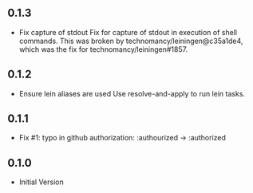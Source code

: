 ## 0.1.3

- Fix capture of stdout
  Fix for capture of stdout in execution of shell commands.  This was broken
  by technomancy/leiningen@c35a1de4, which was the fix for 
  technomancy/leiningen#1857.

## 0.1.2

- Ensure lein aliases are used
  Use resolve-and-apply to run lein tasks.

## 0.1.1

- Fix #1: typo in github authorization: :authourized -> :authorized

## 0.1.0

- Initial Version
